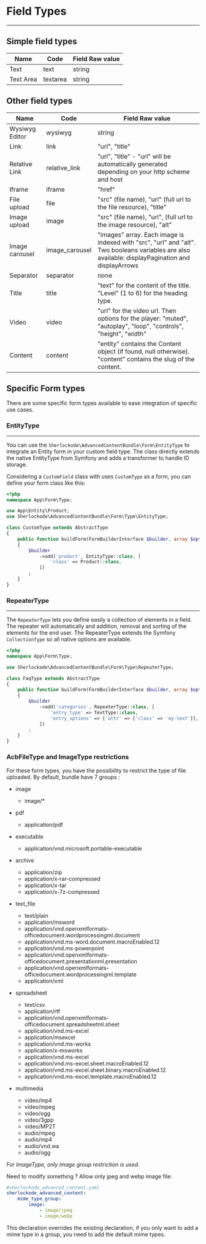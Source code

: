 # Field Types

----

## Simple field types 

| Name      | Code     | Field Raw value |
|-----------|----------|-----------------|
| Text      | text     | string          |
| Text Area | textarea | string          |

## Other field types 

| Name           | Code           | Field Raw value                                                                                                                                   |
|----------------|----------------|---------------------------------------------------------------------------------------------------------------------------------------------------|
| Wysiwyg Editor | wysiwyg        | string                                                                                                                                            |
| Link           | link           | "url", "title"                                                                                                                                    |
| Relative Link  | relative_link  | "url", "title" - "url" will be automatically generated depending on your http scheme and host                                                     |
| Iframe         | iframe         | "href"                                                                                                                                            |
| File upload    | file           | "src" (file name), "url" (full url to the file resource), "title"                                                                                 |
| Image upload   | image          | "src" (file name), "url", (full url to the image resource), "alt"                                                                                 |
| Image carousel | image_carousel | "images" array. Each image is indexed with "src", "url" and "alt". Two booleans variables are also available: displayPagination and displayArrows |
| Separator      | separator      | none                                                                                                                                              |
| Title          | title          | "text" for the content of the title. "Level" (1 to 6) for the heading type.                                                                       |
| Video          | video          | "url" for the video url. Then options for the player: "muted", "autoplay", "loop", "controls", "height", "width"                                  |
| Content        | content        | "entity" contains the Content object (if found, null otherwise). "content" contains the slug of the content.                                      |                                                                                                      |


## Specific Form types

There are some specific form types available to ease integration of specific use cases.

### EntityType

----

You can use the `Sherlockode\AdvancedContentBundle\Form\EntityType` to integrate an Entity form in your custom field type.
The class directly extends the native EntityType from Symfony and adds a transformer to handle ID storage.

Considering a `CustomField` class with uses `CustomType` as a form, you can define your form class like this:

```php
<?php
namespace App\Form\Type;

use App\Entity\Product;
use Sherlockode\AdvancedContentBundle\Form\Type\EntityType;

class CustomType extends AbstractType
{
    public function buildForm(FormBuilderInterface $builder, array $options)
    {
        $builder
            ->add('product', EntityType::class, [
                'class' => Product::class,
            ])
        ;
    }
}
```

### RepeaterType

----

The `RepeaterType` lets you define easily a collection of elements in a field.
The repeater will automatically and addition, removal and sorting of the elements for the end user.
The RepeaterType extends the Symfony `CollectionType` so all native options are available.

```php
<?php
namespace App\Form\Type;

use Sherlockode\AdvancedContentBundle\Form\Type\RepeaterType;

class FaqType extends AbstractType
{
    public function buildForm(FormBuilderInterface $builder, array $options)
    {
        $builder
            ->add('categories', RepeaterType::class, [
                'entry_type' => TextType::class,
                'entry_options' => ['attr' => ['class' => 'my-text']],
            ])
        ;
    }
}
```

### AcbFileType and ImageType restrictions

For these form types, you have the possibility to restrict the type of file uploaded.
By default, bundle have 7 groups :

- image
  - image/*
  
- pdf
  - application/pdf

- executable
  - application/vnd.microsoft.portable-executable

- archive
  - application/zip
  - application/x-rar-compressed
  - application/x-tar
  - application/x-7z-compressed

- text_file
  - text/plain
  - application/msword
  - application/vnd.openxmlformats-officedocument.wordprocessingml.document
  - application/vnd.ms-word.document.macroEnabled.12
  - application/vnd.ms-powerpoint
  - application/vnd.openxmlformats-officedocument.presentationml.presentation
  - application/vnd.openxmlformats-officedocument.wordprocessingml.template
  - application/xml

- spreadsheet
  - text/csv
  - application/rtf
  - application/vnd.openxmlformats-officedocument.spreadsheetml.sheet
  - application/vnd.ms-excel
  - application/msexcel
  - application/vnd.ms-works
  - application/x-msworks
  - application/vnd.ms-excel
  - application/vnd.ms-excel.sheet.macroEnabled.12
  - application/vnd.ms-excel.sheet.binary.macroEnabled.12
  - application/vnd.ms-excel.template.macroEnabled.12
  
- multimedia
  - video/mp4
  - video/mpeg
  - video/ogg
  - video/3gpp
  - video/MP2T
  - audio/mpeg
  - audio/mp4
  - audio/vnd.wa
  - audio/ogg

_For ImageType, only image group restriction is used._

Need to modify something ? Allow only jpeg and webp image file:  

```yaml
#sherlockode_advanced_content.yaml
sherlockode_advanced_content:
    mime_type_group:
        image:
            - image/jpeg
            - image/webp
```
This declaration overrides the existing declaration, if you only want to add a mime type in a group, you need to add the default mime types.
